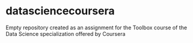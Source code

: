 # datasciencecoursera
Empty repository created as an assignment for the Toolbox course of the Data Science specialization offered by Coursera
